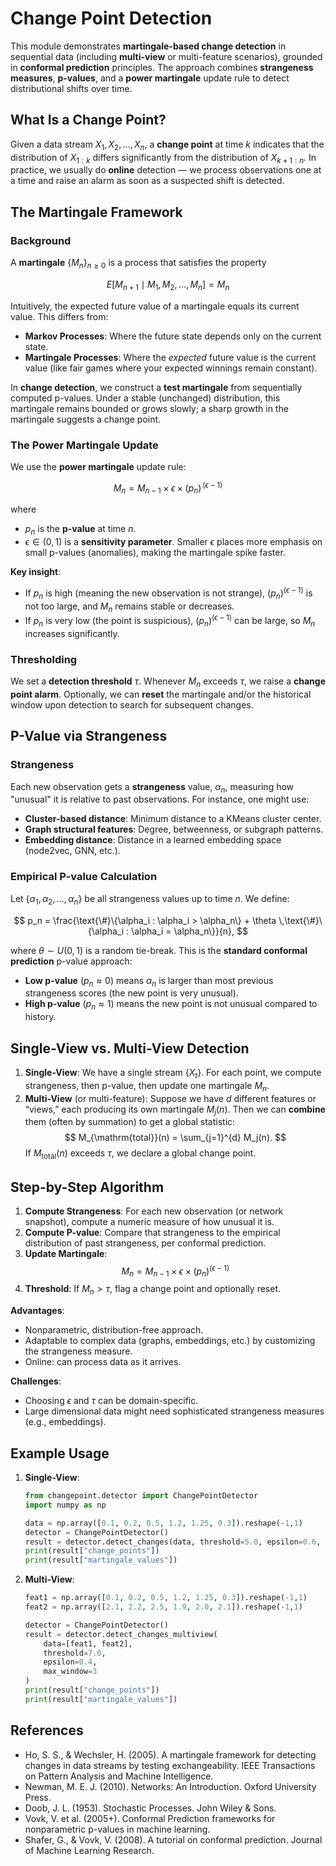 # Change Point Detection

This module demonstrates **martingale-based change detection** in sequential data (including **multi-view** or multi-feature scenarios), grounded in **conformal prediction** principles. The approach combines **strangeness measures**, **p-values**, and a **power martingale** update rule to detect distributional shifts over time.

## What Is a Change Point?

Given a data stream $X_1, X_2, \ldots, X_n$, a **change point** at time $k$ indicates that the distribution of $X_{1:k}$ differs significantly from the distribution of $X_{k+1:n}$. In practice, we usually do **online** detection — we process observations one at a time and raise an alarm as soon as a suspected shift is detected.

## The Martingale Framework

### Background

A **martingale** $\{M_n\}_{n \ge 0}$ is a process that satisfies the property

$$
E[M_{n+1} \mid M_1, M_2, \ldots, M_n] = M_n
$$

Intuitively, the expected future value of a martingale equals its current value. This differs from:

- **Markov Processes**: Where the future state depends only on the current state.
- **Martingale Processes**: Where the *expected* future value is the current value (like fair games where your expected winnings remain constant).

In **change detection**, we construct a **test martingale** from sequentially computed p-values. Under a stable (unchanged) distribution, this martingale remains bounded or grows slowly; a sharp growth in the martingale suggests a change point.

### The Power Martingale Update

We use the **power martingale** update rule:

$$
M_n = M_{n-1} \times \epsilon \times (p_n)^{\,(\epsilon - 1)}
$$

where

- $p_n$ is the **p-value** at time $n$.
- $\epsilon \in (0,1)$ is a **sensitivity parameter**. Smaller $\epsilon$ places more emphasis on small p-values (anomalies), making the martingale spike faster.

**Key insight**:  
- If $p_n$ is high (meaning the new observation is not strange), $(p_n)^{(\epsilon - 1)}$ is not too large, and $M_n$ remains stable or decreases.  
- If $p_n$ is very low (the point is suspicious), $(p_n)^{(\epsilon - 1)}$ can be large, so $M_n$ increases significantly.

### Thresholding

We set a **detection threshold** $\tau$. Whenever $M_n$ exceeds $\tau$, we raise a **change point alarm**. Optionally, we can **reset** the martingale and/or the historical window upon detection to search for subsequent changes.

## P-Value via Strangeness

### Strangeness

Each new observation gets a **strangeness** value, $\alpha_n$, measuring how "unusual" it is relative to past observations. For instance, one might use:

- **Cluster-based distance**: Minimum distance to a KMeans cluster center.
- **Graph structural features**: Degree, betweenness, or subgraph patterns.
- **Embedding distance**: Distance in a learned embedding space (node2vec, GNN, etc.).

### Empirical P-value Calculation

Let $\{\alpha_1, \alpha_2, \ldots, \alpha_n\}$ be all strangeness values up to time $n$. We define:

$$
p_n = \frac{\text{\#}\{\alpha_i : \alpha_i > \alpha_n\} + \theta \,\text{\#}\{\alpha_i : \alpha_i = \alpha_n\}}{n},
$$

where $\theta \sim U(0,1)$ is a random tie-break. This is the **standard conformal prediction** p-value approach:

- **Low p-value** ($p_n \approx 0$) means $\alpha_n$ is larger than most previous strangeness scores (the new point is very unusual).
- **High p-value** ($p_n \approx 1$) means the new point is not unusual compared to history.

## Single-View vs. Multi-View Detection

1. **Single-View**: We have a single stream $\{X_t\}$. For each point, we compute strangeness, then p-value, then update one martingale $M_n$.
2. **Multi-View** (or multi-feature): Suppose we have $d$ different features or “views,” each producing its own martingale $M_j(n)$. Then we can **combine** them (often by summation) to get a global statistic:
   $$
     M_{\mathrm{total}}(n) = \sum_{j=1}^{d} M_j(n).
   $$
   If $M_{\mathrm{total}}(n)$ exceeds $\tau$, we declare a global change point.

## Step-by-Step Algorithm

1. **Compute Strangeness**: For each new observation (or network snapshot), compute a numeric measure of how unusual it is.
2. **Compute P-value**: Compare that strangeness to the empirical distribution of past strangeness, per conformal prediction.
3. **Update Martingale**: 
   $$
     M_n = M_{n-1} \times \epsilon \times \bigl(p_n\bigr)^{(\epsilon - 1)}
   $$
4. **Threshold**: If $M_n > \tau$, flag a change point and optionally reset.

**Advantages**:
- Nonparametric, distribution-free approach.
- Adaptable to complex data (graphs, embeddings, etc.) by customizing the strangeness measure.
- Online: can process data as it arrives.

**Challenges**:
- Choosing $\epsilon$ and $\tau$ can be domain-specific.
- Large dimensional data might need sophisticated strangeness measures (e.g., embeddings).

## Example Usage

1. **Single-View**:
   ```python
   from changepoint.detector import ChangePointDetector
   import numpy as np

   data = np.array([0.1, 0.2, 0.5, 1.2, 1.25, 0.3]).reshape(-1,1)
   detector = ChangePointDetector()
   result = detector.detect_changes(data, threshold=5.0, epsilon=0.6, max_window=3)
   print(result["change_points"])
   print(result["martingale_values"])
   ```

2. **Multi-View**:
    ```python
    feat1 = np.array([0.1, 0.2, 0.5, 1.2, 1.25, 0.3]).reshape(-1,1)
    feat2 = np.array([2.1, 2.2, 2.5, 1.9, 2.0, 2.1]).reshape(-1,1)

    detector = ChangePointDetector()
    result = detector.detect_changes_multiview(
        data=[feat1, feat2],
        threshold=7.0,
        epsilon=0.4,
        max_window=3
    )
    print(result["change_points"])
    print(result["martingale_values"])
    ```

## References

- Ho, S. S., & Wechsler, H. (2005). A martingale framework for detecting changes in data streams by testing exchangeability. IEEE Transactions on Pattern Analysis and Machine Intelligence.
- Newman, M. E. J. (2010). Networks: An Introduction. Oxford University Press.
- Doob, J. L. (1953). Stochastic Processes. John Wiley & Sons.
- Vovk, V. et al. (2005+). Conformal Prediction frameworks for nonparametric p-values in machine learning.
- Shafer, G., & Vovk, V. (2008). A tutorial on conformal prediction. Journal of Machine Learning Research.
